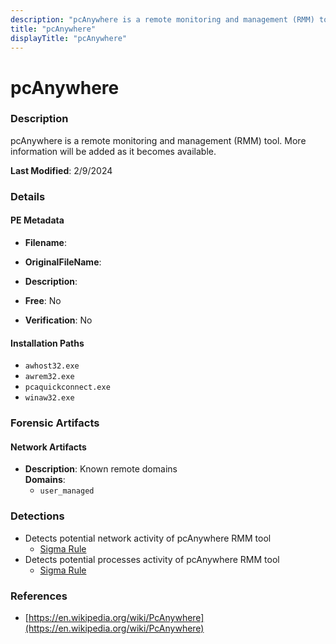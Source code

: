 ```yaml
---
description: "pcAnywhere is a remote monitoring and management (RMM) tool. More information will be added as it becomes available."
title: "pcAnywhere"
displayTitle: "pcAnywhere"
---
```




# pcAnywhere


### Description

pcAnywhere is a remote monitoring and management (RMM) tool. More information will be added as it becomes available.



**Last Modified**: 2/9/2024

### Details


#### PE Metadata
- **Filename**: 
- **OriginalFileName**: 
- **Description**: 


- **Free**: No

- **Verification**: No




#### Installation Paths
- `awhost32.exe`
- `awrem32.exe`
- `pcaquickconnect.exe`
- `winaw32.exe`

### Forensic Artifacts




#### Network Artifacts
- **Description**: Known remote domains
<br/>**Domains**:
    - `user_managed`


### Detections
- Detects potential network activity of pcAnywhere RMM tool
  - [Sigma Rule](https://github.com/magicsword-io/LOLRMM/blob/main/detections/sigma/pcanywhere_network_sigma.yml)
- Detects potential processes activity of pcAnywhere RMM tool
  - [Sigma Rule](https://github.com/magicsword-io/LOLRMM/blob/main/detections/sigma/pcanywhere_processes_sigma.yml)

### References
- [https://en.wikipedia.org/wiki/PcAnywhere](https://en.wikipedia.org/wiki/PcAnywhere)


